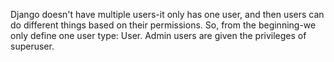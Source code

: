 Django doesn't have multiple users-it only has one user, and then users can do different things based on their permissions.
So, from the beginning-we only define one user type: User. Admin users are given the privileges of superuser.

